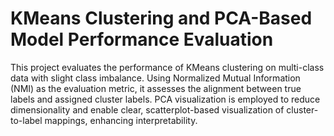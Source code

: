 # KMeans Clustering and PCA-Based Model Performance Evaluation
This project evaluates the performance of KMeans clustering on multi-class data with slight class imbalance. Using Normalized Mutual Information (NMI) as the evaluation metric, it assesses the alignment between true labels and assigned cluster labels. PCA visualization is employed to reduce dimensionality and enable clear, scatterplot-based visualization of cluster-to-label mappings, enhancing interpretability.
